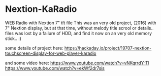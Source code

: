 # Nextion-KaRadio
WEB Radio with Nextion 7" tft file
This was an very old project, (2016) with 7" Nextion display, but at that time, without melody title scrool or details..
files was lost by a failure of HDD, and find it now on an very old memory stick.. :)

some details of project here:
<https://hackaday.io/project/19707-nextion-touchscreen-display-for-web-player-karadio>

and some video here:
<https://www.youtube.com/watch?v=vNKqrrdY-TI>
<https://www.youtube.com/watch?v=ekWf2dr7sis>
